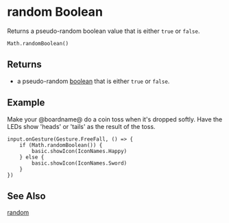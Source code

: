 # random Boolean

Returns a pseudo-random boolean value that is either `true` or `false`.

```sig
Math.randomBoolean()
```

## Returns

* a pseudo-random [boolean](types/boolean) that is either `true` or `false`.

## Example

Make your @boardname@ do a coin toss when it's dropped softly. Have the LEDs show 'heads' or 'tails' as the result of the toss.

```blocks
input.onGesture(Gesture.FreeFall, () => {
    if (Math.randomBoolean()) {
        basic.showIcon(IconNames.Happy)
    } else {
        basic.showIcon(IconNames.Sword)
    }
})
```

## See Also

[random](/reference/math/random)